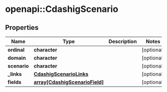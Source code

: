 # openapi::CdashigScenario


## Properties
Name | Type | Description | Notes
------------ | ------------- | ------------- | -------------
**ordinal** | **character** |  | [optional] 
**domain** | **character** |  | [optional] 
**scenario** | **character** |  | [optional] 
**_links** | [**CdashigScenarioLinks**](CdashigScenarioLinks.md) |  | [optional] 
**fields** | [**array[CdashigScenarioField]**](CdashigScenarioField.md) |  | [optional] 


